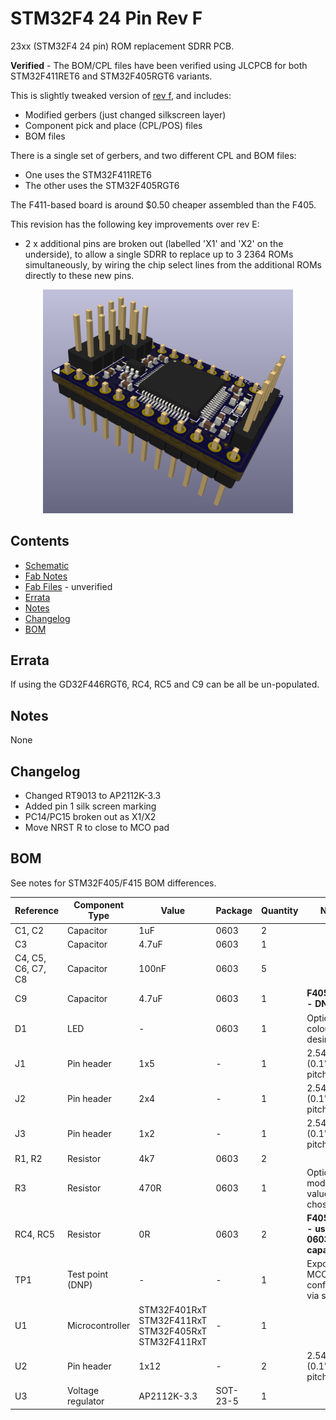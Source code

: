 # STM32F4 24 Pin Rev F

23xx (STM32F4 24 pin) ROM replacement SDRR PCB.

**Verified** - The BOM/CPL files have been verified using JLCPCB for both STM32F411RET6 and STM32F405RGT6 variants.

This is slightly tweaked version of [rev f](../../verified/stm32f4-24-pin-rev-f/README.md), and includes:
- Modified gerbers (just changed silkscreen layer)
- Component pick and place (CPL/POS) files
- BOM files

There is a single set of gerbers, and two different CPL and BOM files:
- One uses the STM32F411RET6
- The other uses the STM32F405RGT6

The F411-based board is around $0.50 cheaper assembled than the F405.

This revision has the following key improvements over rev E:

- 2 x additional pins are broken out (labelled 'X1' and 'X2' on the underside), to allow a single SDRR to replace up to 3 2364 ROMs simultaneously, by wiring the chip select lines from the additional ROMs directly to these new pins.

<div style="text-align: center;">
  <a href="/sdrr-pcb/unverified/stm32f4-24-pin-rev-f2/sdrr-24-pin-rev-f-side.png">
    <img src="sdrr-24-pin-rev-f-side.png" alt="SDRR STM32F4 24 pin rev F2" width="400">
  </a>
</div>

## Contents

- [Schematic](sdrr-24-pin-rev-f-schematic.pdf)
- [Fab Notes](sdrr-24-pin-rev-f-fab-notes.pdf)
- [Fab Files](fab/) - unverified
- [Errata](#errata)
- [Notes](#notes)
- [Changelog](#changelog)
- [BOM](#bom)

## Errata

If using the GD32F446RGT6, RC4, RC5 and C9 can be all be un-populated.

## Notes

None

## Changelog

- Changed RT9013 to AP2112K-3.3
- Added pin 1 silk screen marking
- PC14/PC15 broken out as X1/X2
- Move NRST R to close to MCO pad

## BOM

See notes for STM32F405/F415 BOM differences.

| Reference | Component Type | Value | Package | Quantity | Notes |
|-----------|----------------|-------|---------|----------|-------|
| C1, C2 | Capacitor | 1uF | 0603 | 2 | |
| C3 | Capacitor | 4.7uF| 0603 | 1 | |
| C4, C5, C6, C7, C8 | Capacitor | 100nF | 0603 | 5 | |
| C9 | Capacitor | 4.7uF| 0603 | 1 | **F405/F411 - DNP** |
| D1 | LED | - | 0603 | 1 | Optional, colour as desired |
| J1 | Pin header | 1x5 | - | 1 | 2.54mm (0.1") pin pitch |
| J2 | Pin header | 2x4 | - | 1 | 2.54mm (0.1") pin pitch |
| J3 | Pin header | 1x2 | - | 1 | 2.54mm (0.1") pin pitch |
| R1, R2 | Resistor | 4k7 | 0603 | 2 | |
| R3 | Resistor | 470R | 0603 | 1 | Optional, modify value to suit chosen LED |
| RC4, RC5 | Resistor | 0R | 0603 | 2 | **F405/F411 - use 2.2uF 0603 capacitor** |
| TP1 | Test point (DNP) | - | - | 1 | Exposes MCO1, configurable via software |
| U1 | Microcontroller | STM32F401RxT STM32F411RxT STM32F405RxT STM32F411RxT | - | 1 | |
| U2 | Pin header | 1x12 | - | 2 | 2.54mm (0.1") pin pitch |
| U3 | Voltage regulator | AP2112K-3.3 | SOT-23-5 | 1 | |
